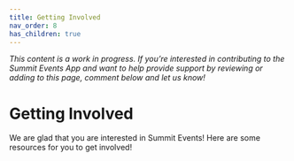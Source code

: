 ```yaml
---
title: Getting Involved
nav_order: 8
has_children: true
---
```


*This content is a work in progress. If you’re interested in contributing to the Summit Events App and want to help provide support by reviewing or adding to this page, comment below and let us know!*

# Getting Involved

We are glad that you are interested in Summit Events! Here are some resources for you to get involved!
